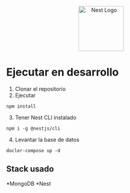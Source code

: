 <p align="center">
  <a href="http://nestjs.com/" target="blank"><img src="https://nestjs.com/img/logo-small.svg" width="120" alt="Nest Logo" /></a>
</p>

# Ejecutar en desarrollo

1. Clonar el repositorio
2. Ejecutar
```
npm install
```

3. Tener Nest CLI instalado

```
npm i -g @nestjs/cli
```
4. Levantar la base de datos
```
docler-compose up -d
```

## Stack usado
*MongoDB
*Nest
